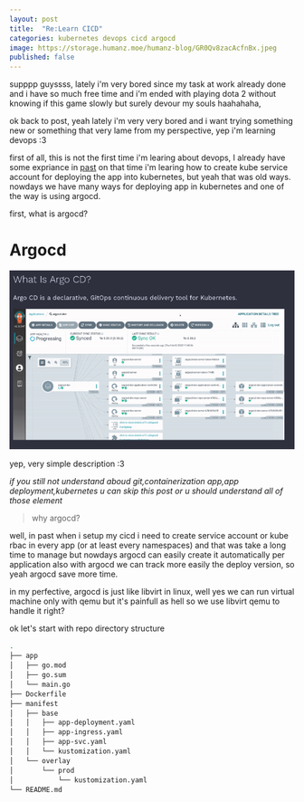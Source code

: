 ```yaml
---
layout: post
title:  "Re:Learn CICD"
categories: kubernetes devops cicd argocd
image: https://storage.humanz.moe/humanz-blog/GR0Qv8zacAcfnBx.jpeg
published: false
---
```


supppp guyssss, lately i'm very bored since my task at work already done and i have so much free time and i'm ended with playing dota 2 without knowing if this game slowly but surely devour my souls haahahaha,

ok back to post, yeah lately i'm very very bored and i want trying something new or something that very lame from my perspective, yep i'm learning devops :3 


first of all, this is not the first time i'm learing about devops, I already have some expriance in [past](../setup-gitlab-runner-secara-manual-k8s/2021-03-25-setup-gitlab-runner-secara-manual-k8s.md) on that time i'm learing how to create kube service account for deploying the app into kubernetes, but yeah that was old ways. nowdays we have many ways for deploying app in kubernetes and one of the way is using argocd.


first, what is argocd?


# Argocd

![argocd](../../assets/img/kubernetes/cicd/1.png)

yep, very simple description :3

*if you still not understand aboud git,containerization app,app deployment,kubernetes u can skip this post or u should understand all of those element*

> why argocd?

well, in past when i setup my cicd i need to create service account or kube rbac in every app (or at least every namespaces) and that was take a long time to manage but nowdays argocd can easily create it automatically per application also with argocd we can track more easily the deploy version, so yeah argocd save more time.

in my perfective, argocd is just like libvirt in linux, well yes we can run virtual machine only with qemu but it's painfull as hell so we use libvirt qemu to handle it right?

ok let's start with repo directory structure
```bash
.
├── app
│   ├── go.mod
│   ├── go.sum
│   └── main.go
├── Dockerfile
├── manifest
│   ├── base
│   │   ├── app-deployment.yaml
│   │   ├── app-ingress.yaml
│   │   ├── app-svc.yaml
│   │   └── kustomization.yaml
│   └── overlay
│       └── prod
│           └── kustomization.yaml
└── README.md
```


